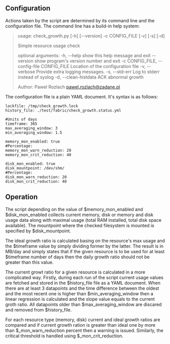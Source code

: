 ## Configuration

Actions taken by the script are determined by its command line and the
configuration file. The command line has a build-in help system:

> usage: check_growth.py [-h] [--version] -c CONFIG_FILE [-v] [-s] [-d]
> 
> Simple resource usage check
> 
> optional arguments:
>   -h, --help            show this help message and exit
>   --version             show program's version number and exit
>   -c CONFIG_FILE, --config-file CONFIG_FILE
>                         Location of the configuration file
>   -v, --verbose         Provide extra logging messages.
>   -s, --std-err         Log to stderr instead of syslog
>   -d, --clean-histdata  ACK abnormal growth
> 
> Author: Pawel Rozlach <pawel.rozlach@zadane.pl>

The configuration file is a plain YAML document. It's syntax is as follows:

```
lockfile: /tmp/check_growth.lock
history_file: ./test/fabric/check_growth.status.yml

#Units of days
timeframe: 365
max_averaging_window: 3
min_averaging_window: 1.5

memory_mon_enabled: true
#Percentage:
memory_mon_warn_reduction: 20
memory_mon_crit_reduction: 40

disk_mon_enabled: true
disk_mountpoint: /dev/shm/
#Percentage:
disk_mon_warn_reduction: 20
disk_mon_crit_reduction: 40
```

## Operation
The script depending on the value of $memory_mon_enabled and $disk_mon_enabled
collects current memory, disk or memory and disk usage data along with maximal
usage (total RAM installed, total disk space available). The mountpoint where
the checked filesystem is mounted is specified by $disk_mountpoint.

The ideal growth ratio is calculated basing on the resource's max usage and the
$timeframe value by simply dividing former by the latter. The result is in MB/day
and simply states that if the given resource is to be used for at least $timeframe
number of days then the daily growth ratio should not be greater than this value.

The current growt ratio for a given resource is calculated in a more complicated
 way. Firstly, during each run of the script current usage values are fetched
and stored in the $history_file file as a YAML document. When there are at least
3 datapoints and the time difference between the oldest and the most recent one
is higher than $min_averaging_window then a linear regression is calculated and
the slope value equals to the current groth ratio. All datapoints older than
$max_averaging_window are discared and removed from $history_file.

For each resource type (memory, disk) current and ideal growth ratios are compared
and if current growth ration is greater than ideal one by more than
$<type>_mon_warn_reduction percent then a warning is issued. Similarly, the critical
threshold is handled using $<type>_mon_crit_reduction.